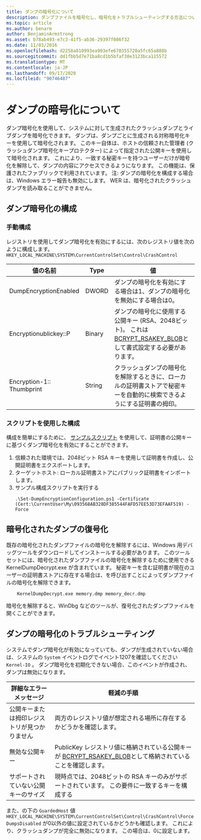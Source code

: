 ```yaml
---
title: ダンプの暗号化について
description: ダンプファイルを暗号化し、暗号化をトラブルシューティングする方法について説明します。
ms.topic: article
ms.author: benarm
author: BenjaminArmstrong
ms.asset: b78ab493-e7c3-41f5-ab36-29397f086f32
ms.date: 11/03/2016
ms.openlocfilehash: d2258a810993ea903efe670355720a5fc65a888b
ms.sourcegitcommit: dd1fbb5d7e71ba8cd1b5bfaf38e3123bca115572
ms.translationtype: MT
ms.contentlocale: ja-JP
ms.lasthandoff: 09/17/2020
ms.locfileid: "90746487"
---
```

# <a name="about-dump-encryption"></a>ダンプの暗号化について
ダンプ暗号化を使用して、システムに対して生成されたクラッシュダンプとライブダンプを暗号化できます。 ダンプは、ダンプごとに生成される対称暗号化キーを使用して暗号化されます。 このキー自体は、ホストの信頼された管理者 (クラッシュダンプ暗号化キープロテクター) によって指定された公開キーを使用して暗号化されます。 これにより、一致する秘密キーを持つユーザーだけが暗号化を解除して、ダンプの内容にアクセスできるようになります。 この機能は、保護されたファブリックで利用されています。
注: ダンプの暗号化を構成する場合は、Windows エラー報告も無効にします。 WER は、暗号化されたクラッシュダンプを読み取ることができません。

## <a name="configuring-dump-encryption"></a>ダンプ暗号化の構成
### <a name="manual-configuration"></a>手動構成
レジストリを使用してダンプ暗号化を有効にするには、次のレジストリ値を次のように構成します。 `HKEY_LOCAL_MACHINE\SYSTEM\CurrentControlSet\Control\CrashControl`

| 値の名前 | Type | 値 |
| ---------- | ---- | ----- |
| DumpEncryptionEnabled | DWORD | ダンプの暗号化を有効にする場合は1、ダンプの暗号化を無効にする場合は0。 |
| Encryptionublickey::P | Binary | ダンプの暗号化に使用する公開キー (RSA、2048ビット)。 これは [BCRYPT_RSAKEY_BLOB](/windows/win32/api/bcrypt/ns-bcrypt-bcrypt_rsakey_blob)として書式設定する必要があります。 |
| Encryption-1:: Thumbprint | String | クラッシュダンプの暗号化を解除するときに、ローカルの証明書ストアで秘密キーを自動的に検索できるようにする証明書の拇印。 |


### <a name="configuration-using-script"></a>スクリプトを使用した構成
構成を簡単にするために、 [サンプルスクリプト](https://github.com/Microsoft/Virtualization-Documentation/tree/live/hyperv-tools/DumpEncryption) を使用して、証明書の公開キーに基づくダンプ暗号化を有効にすることができます。

1. 信頼された環境では、2048ビット RSA キーを使用して証明書を作成し、公開証明書をエクスポートします。
2. ターゲットホスト: ローカル証明書ストアにパブリック証明書をインポートします。
3. サンプル構成スクリプトを実行する
    ```
    .\Set-DumpEncryptionConfiguration.ps1 -Certificate (Cert:\CurrentUser\My\093568AB328DF385544FAFD57EE53D73EFAAF519) -Force
    ```

## <a name="decrypting-encrypted-dumps"></a>暗号化されたダンプの復号化
既存の暗号化されたダンプファイルの暗号化を解除するには、Windows 用デバッグツールをダウンロードしてインストールする必要があります。 このツールセットには、暗号化されたダンプファイルの暗号化を解除するために使用できる KernelDumpDecrypt.exe が含まれています。
秘密キーを含む証明書が現在のユーザーの証明書ストアに存在する場合は、を呼び出すことによってダンプファイルの暗号化を解除できます。

```
    KernelDumpDecrypt.exe memory.dmp memory_decr.dmp
```
暗号化を解除すると、WinDbg などのツールが、復号化されたダンプファイルを開くことができます。

## <a name="troubleshooting-dump-encryption"></a>ダンプの暗号化のトラブルシューティング
システムでダンプ暗号化が有効になっていても、ダンプが生成されていない場合は、システムの `System` イベントログでイベント1207を確認してください `Kernel-IO` 。 ダンプ暗号化を初期化できない場合、このイベントが作成され、ダンプは無効になります。

| 詳細なエラー メッセージ | 軽減の手順 |
| ---------------------- | ----------------- |
| 公開キーまたは拇印レジストリが見つかりません | 両方のレジストリ値が想定される場所に存在するかどうかを確認します。 |
| 無効な公開キー | PublicKey レジストリ値に格納されている公開キーが [BCRYPT_RSAKEY_BLOB](/windows/win32/api/bcrypt/ns-bcrypt-bcrypt_rsakey_blob)として格納されていることを確認します。 |
| サポートされていない公開キーのサイズ | 現時点では、2048ビットの RSA キーのみがサポートされています。 この要件に一致するキーを構成する |

また、の下の `GuardedHost` 値 `HKEY_LOCAL_MACHINE\SYSTEM\CurrentControlSet\Control\CrashControl\ForceDumpsDisabled` が0以外の値に設定されているかどうかも確認します。 これにより、クラッシュダンプが完全に無効になります。 この場合は、0に設定します。